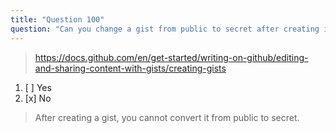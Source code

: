 ```yaml
---
title: "Question 100"
question: "Can you change a gist from public to secret after creating it?"
---
```



> https://docs.github.com/en/get-started/writing-on-github/editing-and-sharing-content-with-gists/creating-gists
1. [ ] Yes
1. [x] No
> After creating a gist, you cannot convert it from public to secret.
